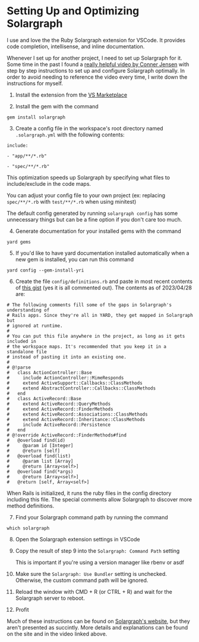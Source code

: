 # Setting Up and Optimizing Solargraph

I use and love the the Ruby Solargraph extension for VSCode. It provides code completion, intellisense, and inline documentation.

Whenever I set up for another project, I need to set up Solargraph for it.
Some time in the past I found a [really helpful video by Conner Jensen](https://www.youtube.com/watch?v=mkLDPpDSWng) with step by step instructions to set up and configure Solargraph optimally.
In order to avoid needing to reference the video every time, I write down the instructions for myself.

1. Install the extension from the [VS Marketplace](https://marketplace.visualstudio.com/items?itemName=castwide.solargraph)

2. Install the gem with the command

```
gem install solargraph
```

3. Create a config file in the workspace's root directory named `.solargraph.yml` with the following contents:

```
include:

- "app/**/*.rb"

- "spec/**/*.rb"
```

This optimization speeds up Solargraph by specifying what files to include/exclude in the code maps.

You can adjust your config file to your own project (ex: replacing `spec/**/*.rb` with `test/**/*.rb` when using minitest)

The default config generated by running `solargraph config` has some unnecessary things but can be a fine option if you don't care too much.


4. Generate documentation for your installed gems with the command

```
yard gems
```

5. If you'd like to have yard documentation installed automatically when a new gem is installed, you can run this command

```
yard config --gem-install-yri
```

6. Create the file `config/definitions.rb` and paste in most recent contents of [this gist](https://gist.github.com/castwide/28b349566a223dfb439a337aea29713e) (yes it is all commented out). The contents as of 2023/04/28 are:

```
# The following comments fill some of the gaps in Solargraph's understanding of
# Rails apps. Since they're all in YARD, they get mapped in Solargraph but
# ignored at runtime.
#
# You can put this file anywhere in the project, as long as it gets included in
# the workspace maps. It's recommended that you keep it in a standalone file
# instead of pasting it into an existing one.
#
# @!parse
#   class ActionController::Base
#     include ActionController::MimeResponds
#     extend ActiveSupport::Callbacks::ClassMethods
#     extend AbstractController::Callbacks::ClassMethods
#   end
#   class ActiveRecord::Base
#     extend ActiveRecord::QueryMethods
#     extend ActiveRecord::FinderMethods
#     extend ActiveRecord::Associations::ClassMethods
#     extend ActiveRecord::Inheritance::ClassMethods
#     include ActiveRecord::Persistence
#   end
# @!override ActiveRecord::FinderMethods#find
#   @overload find(id)
#     @param id [Integer]
#     @return [self]
#   @overload find(list)
#     @param list [Array]
#     @return [Array<self>]
#   @overload find(*args)
#     @return [Array<self>]
#   @return [self, Array<self>]
```

  When Rails is initialized, it runs the ruby files in the config directory including this file. The special comments allow Solargraph to discover more method definitions. 

7. Find your Solargraph command path by running the command
```
which solargraph
```
8. Open the Solargraph extension settings in VSCode
9. Copy the result of step 9 into the `Solargraph: Command Path` setting

    This is important if you're using a version manager like rbenv or asdf

10. Make sure the `Solargraph: Use Bundler` setting is unchecked. Otherwise, the custom command path will be ignored.

11. Reload the window with CMD + R (or CTRL + R) and wait for the Solargraph server to reboot.

12. Profit


Much of these instructions can be found on [Solargraph's website](https://solargraph.org), but they aren't presented as succintly. More details and explanations can be found on the site and in the video linked above.